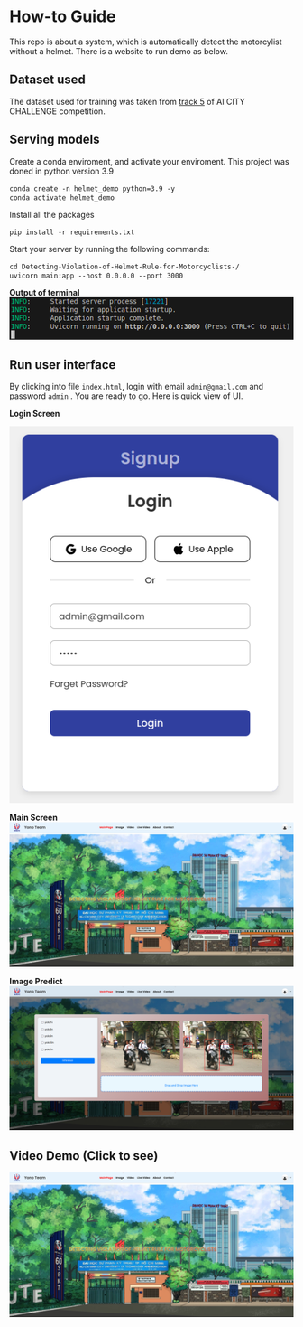 # How-to Guide
This repo is about a system, which is automatically detect the motorcylist without a helmet. There is a website to run demo as below.

## Dataset used

The dataset used for training was taken from [track 5](https://www.aicitychallenge.org/2024-challenge-tracks/) of AI CITY CHALLENGE competition.

## Serving models
Create a conda enviroment, and activate your enviroment. This project was doned in python version 3.9
```shell
conda create -n helmet_demo python=3.9 -y
conda activate helmet_demo
```
Install all the packages
```shell
pip install -r requirements.txt
```
Start your server by running the following commands:

```shell
cd Detecting-Violation-of-Helmet-Rule-for-Motorcyclists-/
uvicorn main:app --host 0.0.0.0 --port 3000
```
**Output of terminal**
![output of terminal](./image/terminal_output.png)

## Run user interface
By clicking into file `index.html`, login with email `admin@gmail.com` and password `admin` . You are ready to go. Here is quick view of UI.

**Login Screen**

![Login Screen](./image/login_screen.png)

**Main Screen**
![Main Screen](./image/main_screen.png)

**Image Predict**
![Image](./image/image_pred.png)
## Video Demo (Click to see)
[![Watch the video](https://raw.githubusercontent.com/TrieuDinhHo/Detecting-Violation-of-Helmet-Rule-for-Motorcyclists-/master/image/main_screen.png)](https://raw.githubusercontent.com/TrieuDinhHo/Detecting-Violation-of-Helmet-Rule-for-Motorcyclists-/master/image/20240806_202124.mp4)
